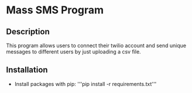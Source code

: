 # Mass SMS Program

## Description
This program allows users to connect their twilio account and send unique messages
to different users by just uploading a csv file.

## Installation
* Install packages with pip: '''pip install -r requirements.txt'''